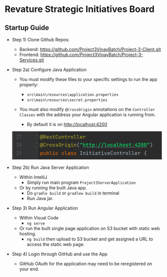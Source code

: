 # Revature Strategic Initiatives Board

## Startup Guide

* Step 1) Clone Github Repos:
  * Backend: <https://github.com/Project3VinayBatch/Project-3-Client.git>
  * Frontend: <https://github.com/Project3VinayBatch/Project-3-Services.git>
  
* Step 2a) Configure Java Application
  * You must modify these files to your specific settings to run the app properly:
    * `src\main\resources\application.properties`
    * `src\main\resources\secret.properties`
  

  * You must also modify `@CrossOrigin` annotations on the `Controller Classes` with the address your Angular application is running from.
    * By default it is on <http://localhost:4200>
  
  ![](./images/controller.png)

* Step 2b) Run Java Server Application
  * Within IntelliJ
    * Simply run main program `Project3ServerApplication`
  * Or by running the built Java app.
    * Do `gradle build` or `gradlew build` in terminal
    * Run Java jar.
      
* Step 3) Run Angular Application
  * Within Visual Code
    * `ng serve`
  * Or run the built single page application on S3 bucket with static web hosting.
    * `ng build` then upload to S3 bucket and get assigned a URL to access the static web page.

* Step 4) Login through GitHub and use the App
  * GitHub OAuth for the application may need to be reregistered on your end.
  
